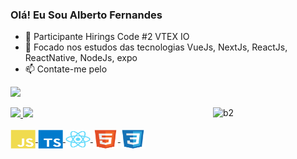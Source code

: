 ### Olá! Eu Sou Alberto Fernandes

- 🔭 Participante Hirings Code #2 VTEX IO
- 🚀 Focado nos estudos das tecnologias VueJs, NextJs, ReactJs, ReactNative, NodeJs, expo
- 📫 Contate-me pelo 

<a href="https://www.linkedin.com/in/albertohfernandes/" target="_blank"><img src="https://img.shields.io/badge/-LinkedIn-%230077B5?style=for-the-badge&logo=linkedin&logoColor=white" target="_blank"></a>

<div>
  <a href="https://github.com/albertohf">
  <img height="180em" src="https://github-readme-stats.vercel.app/api?username=albertohf&show_icons=true&theme=dark&include_all_commits=true&count_private=true"/>
  <img height="180em" src="https://github-readme-stats.vercel.app/api/top-langs/?username=albertohf&layout=compact&langs_count=7&theme=dark"/>
  <img align="right" alt="b2" height="160" width="180" src="https://i.picasion.com/pic91/70b48e9ce3af8a9fe81b7b930c143aaa.gif">
</div>
</div>
  
<div style="display: inline_block"><br>
  <img align="center" height="30" width="40" src="https://raw.githubusercontent.com/devicons/devicon/master/icons/javascript/javascript-plain.svg">
  <img align="center" height="30" width="40" src="https://raw.githubusercontent.com/devicons/devicon/master/icons/typescript/typescript-plain.svg">
  <img align="center" height="30" width="40" src="https://raw.githubusercontent.com/devicons/devicon/master/icons/react/react-original.svg">
  <img align="center" height="30" width="40" src="https://raw.githubusercontent.com/devicons/devicon/master/icons/html5/html5-original.svg">
  <img align="center" height="30" width="40" src="https://raw.githubusercontent.com/devicons/devicon/master/icons/css3/css3-original.svg">
 

